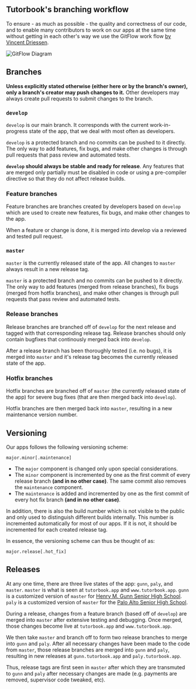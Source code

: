 ## Tutorbook's branching workflow

To ensure - as much as possible - the quality and correctness of our code, and
to enable many contributors to work on our apps at the same time without getting
in each other's way we use the GitFlow work flow [by Vincent Driessen](
http://nvie.com/posts/a-successful-git-branching-model/ "Original Blog post
'A successful Git branching model' by Vincent Driessen").

![GitFlow Diagram](https://raw.githubusercontent.com/tutorbookapp/tutorbook/develop/tutorials/gitflow.png)

## Branches

**Unless explicitly stated otherwise (either here or by the branch's owner),
only a branch's creator may push changes to it.** Other developers may always
create pull requests to submit changes to the branch.

### `develop`

`develop` is our main branch. It corresponds with the current work-in-progress
state of the app, that we deal with most often as developers.

`develop` is a protected branch and no commits can be pushed to it directly. The
only way to add features, fix bugs, and make other changes is through pull
requests that pass review and automated tests.

**`develop` should always be stable and ready for release**. Any features that
are merged only partially must be disabled in code or using a pre-compiler
directive so that they do not affect release builds.

### Feature branches

Feature branches are branches created by developers based on `develop` which are
used to create new features, fix bugs, and make other changes to the app.

When a feature or change is done, it is merged into develop via a reviewed and
tested pull request.

### `master`

`master` is the currently released state of the app. All changes to `master`
always result in a new release tag.

`master` is a protected branch and no commits can be pushed to it directly. The
only way to add features (merged from release branches), fix bugs (merged from
hotfix branches), and make other changes is through pull requests that pass
review and automated tests.

### Release branches

Release branches are branched off of `develop` for the next release and tagged
with that corresponding release tag. Release branches should only contain
bugfixes that continously merged back into `develop`.

After a release branch has been thoroughly tested (i.e. no bugs), it is merged
into `master` and it's release tag becomes the currently released state of the
app.

### Hotfix branches

Hotfix branches are branched off of `master` (the currently released state of
the app) for severe bug fixes (that are then merged back into `develop`).

Hotfix branches are then merged back into `master`, resulting in a new
maintenance version number.

## Versioning

Our apps follows the following versioning scheme:

    major.minor[.maintenance]

- The `major` component is changed only upon special considerations.
- The `minor` component is incremented by one as the first commit of every release branch **(and in no other case)**. The same commit also removes the `maintenance` component.
- The `maintenance` is added and incremented by one as the first commit of every hot fix branch **(and in no other case)**.

In addition, there is also the build number which is not visible to the public and only used to distinguish different builds internally. This number is incremented automatically for most of our apps. If it is not, it should be incremented for each created release tag.

In essence, the versioning scheme can thus be thought of as:

    major.release[.hot_fix]

## Releases

At any one time, there are three live states of the app: `gunn`, `paly`, and
`master`. `master` is what is seen at `tutorbook.app` and `www.tutorbook.app`. `gunn` is a customized
version of `master` for [Henry M. Gunn Senior High School](https://gunn.pausd.org).
`paly` is a customized version of `master` for the [Palo Alto Senior High
School](https://paly.pausd.org).

During a release, changes from a feature branch (based off of `develop`) are
merged into `master` after extensive testing and debugging. Once merged, those
changes become live at `tutorbook.app` and `www.tutorbook.app`.

We then take `master` and branch off to form two release branches to merge into
`gunn` and `paly`. After all necessary changes have been made to the code from
`master`, those release branches are merged into `gunn` and `paly`, resulting in
new releases at `gunn.tutorbook.app` and `paly.tutorbook.app`.

Thus, release tags are first seen in `master` after which they are transmuted to
`gunn` and `paly` after necessary changes are made (e.g. payments are removed,
supervisor code tweaked, etc).
